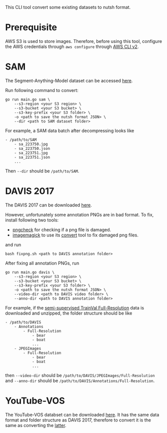 This CLI tool convert some existing datasets to nutsh format.

# Prerequisite

AWS S3 is used to store images. Therefore, before using this tool, configure the AWS credentials through `aws configure` through [AWS CLI v2](https://docs.aws.amazon.com/cli/latest/userguide/getting-started-install.html).

# SAM

The Segment-Anything-Model dataset can be accessed [here](https://ai.meta.com/datasets/segment-anything/).

Run following command to convert:

```
go run main.go sam \
    --s3-region <your S3 region> \
    --s3-bucket <your S3 bucket> \
    --s3-key-prefix <your S3 folder> \
    -o <path to save the nutsh format JSON> \
    --dir <path to SAM dataset folder>
```

For example, a SAM data batch after decompressing looks like

```
- /path/to/SAM
    - sa_223750.jpg
    - sa_223750.json
    - sa_223751.jpg
    - sa_223751.json
    ...
```

Then `--dir` should be `/path/to/SAM`.

# DAVIS 2017

The DAVIS 2017 can be downloaded [here](https://davischallenge.org/davis2017/code.html).

However, unfortunately some annotation PNGs are in bad format. To fix, install following two tools:

- [pngcheck](http://www.libpng.org/pub/png/apps/pngcheck.html) for checking if a png file is damaged.
- [imagemagick](https://imagemagick.org/) to use its [convert](https://imagemagick.org/script/convert.php) tool to fix damaged png files.

and run

```
bash fixpng.sh <path to DAVIS annotation folder>
```

After fixing all annotation PNGs, run

```
go run main.go davis \
    --s3-region <your S3 region> \
    --s3-bucket <your S3 bucket> \
    --s3-key-prefix <your S3 folder> \
    -o <path to save the nutsh format JSON> \
    --video-dir <path to DAVIS video folder> \
    --anno-dir <path to DAVIS annotation folder>
```

For example, if the [semi-supervised TrainVal Full-Resolution](https://data.vision.ee.ethz.ch/csergi/share/davis/DAVIS-2017-trainval-Full-Resolution.zip) data is downloaded and unzipped, the folder structure should be like

```
- /path/to/DAVIS
    - Annotations
        - Full-Resolution
            - bear
            - boat
            ...
    - JPEGImages
        - Full-Resolution
            - bear
            - boat
            ...
```

then `--video-dir` should be `/path/to/DAVIS/JPEGImages/Full-Resolution` and `--anno-dir` should be `/path/to/DAVIS/Annotations/Full-Resolution`.

# YouTube-VOS

The YouTube-VOS databset can be downloaded [here](https://codalab.lisn.upsaclay.fr/competitions/6064#learn_the_details). It has the same data format and folder structure as DAVIS 2017, therefore to convert it is the same as converting the [latter](#davis-2017).
